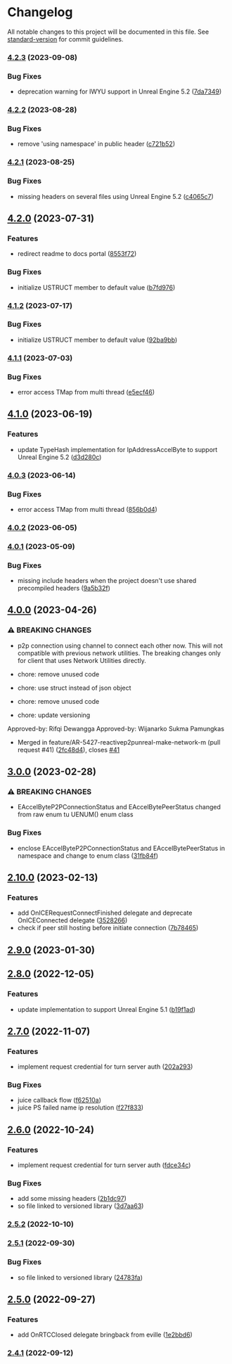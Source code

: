 # Changelog

All notable changes to this project will be documented in this file. See [standard-version](https://github.com/conventional-changelog/standard-version) for commit guidelines.

### [4.2.3](https://bitbucket.org/accelbyte/justice-ue4-network-utilities-plugin/branches/compare/4.2.3%0D4.2.2) (2023-09-08)


### Bug Fixes

* deprecation warning for IWYU support in Unreal Engine 5.2 ([7da7349](https://bitbucket.org/accelbyte/justice-ue4-network-utilities-plugin/commits/7da734971cf9a3a1cc820a1a62327d1ee32ef9bb))

### [4.2.2](https://bitbucket.org/accelbyte/justice-ue4-network-utilities-plugin/branches/compare/4.2.2%0D4.2.1) (2023-08-28)


### Bug Fixes

* remove 'using namespace' in public header ([c721b52](https://bitbucket.org/accelbyte/justice-ue4-network-utilities-plugin/commits/c721b52a85a7a653e7ab71e5e76cff81c37d157d))

### [4.2.1](https://bitbucket.org/accelbyte/justice-ue4-network-utilities-plugin/branches/compare/4.2.1%0D4.2.0) (2023-08-25)


### Bug Fixes

* missing headers on several files using Unreal Engine 5.2 ([c4065c7](https://bitbucket.org/accelbyte/justice-ue4-network-utilities-plugin/commits/c4065c7700492929b512506d8fcb2420eb865598))

## [4.2.0](https://bitbucket.org/accelbyte/justice-ue4-network-utilities-plugin/branches/compare/4.2.0%0D4.1.2) (2023-07-31)


### Features

* redirect readme to docs portal ([8553f72](https://bitbucket.org/accelbyte/justice-ue4-network-utilities-plugin/commits/8553f724582ac2c6d14f904a5f51f6324711db7d))


### Bug Fixes

* initialize USTRUCT member to default value ([b7fd976](https://bitbucket.org/accelbyte/justice-ue4-network-utilities-plugin/commits/b7fd9767992834a2e5c80b67cb23d937f692f701))

### [4.1.2](https://bitbucket.org/accelbyte/justice-ue4-network-utilities-plugin/branches/compare/4.1.2%0D4.1.1) (2023-07-17)


### Bug Fixes

* initialize USTRUCT member to default value ([92ba9bb](https://bitbucket.org/accelbyte/justice-ue4-network-utilities-plugin/commits/92ba9bb87f53a12a5ad5ab7cebd02e9cdf8f0f03))

### [4.1.1](https://bitbucket.org/accelbyte/justice-ue4-network-utilities-plugin/branches/compare/4.1.1%0D4.1.0) (2023-07-03)


### Bug Fixes

* error access TMap from multi thread ([e5ecf46](https://bitbucket.org/accelbyte/justice-ue4-network-utilities-plugin/commits/e5ecf46c169f4869f04fddc41134dce9be9ec5cb))

## [4.1.0](https://bitbucket.org/accelbyte/justice-ue4-network-utilities-plugin/branches/compare/4.1.0%0D4.0.3) (2023-06-19)


### Features

* update TypeHash implementation for IpAddressAccelByte to support Unreal Engine 5.2 ([d3d280c](https://bitbucket.org/accelbyte/justice-ue4-network-utilities-plugin/commits/d3d280c254ad3efb6b5128503e1f2858d013ae13))

### [4.0.3](https://bitbucket.org/accelbyte/justice-ue4-network-utilities-plugin/branches/compare/4.0.3%0D4.0.2) (2023-06-14)


### Bug Fixes

* error access TMap from multi thread ([856b0d4](https://bitbucket.org/accelbyte/justice-ue4-network-utilities-plugin/commits/856b0d418b57df4cdb4d32323f30106f0e4e41b3))

### [4.0.2](https://bitbucket.org/accelbyte/justice-ue4-network-utilities-plugin/branches/compare/4.0.2%0D4.0.1) (2023-06-05)

### [4.0.1](https://bitbucket.org/accelbyte/justice-ue4-network-utilities-plugin/branches/compare/4.0.1%0D4.0.0) (2023-05-09)


### Bug Fixes

* missing include headers when the project doesn't use shared precompiled headers ([9a5b32f](https://bitbucket.org/accelbyte/justice-ue4-network-utilities-plugin/commits/9a5b32f51eeedbba6660c42a5f2743c22086eaf3))

## [4.0.0](https://bitbucket.org/accelbyte/justice-ue4-network-utilities-plugin/branches/compare/4.0.0%0D3.0.0) (2023-04-26)


### ⚠ BREAKING CHANGES

* p2p connection using channel to connect each other now. This will not compatible with previous network utilities. The breaking changes only for client that uses Network Utilities directly.

* chore: remove unused code

* chore: use struct instead of json object

* chore: remove unused code

* chore: update versioning


Approved-by: Rifqi Dewangga
Approved-by: Wijanarko Sukma Pamungkas

* Merged in feature/AR-5427-reactivep2punreal-make-network-m (pull request #41) ([2fc48d4](https://bitbucket.org/accelbyte/justice-ue4-network-utilities-plugin/commits/2fc48d4ad04e2e785f41e28fca4f0e42327e66d7)), closes [#41](https://accelbyte.atlassian.net/browse/41)

## [3.0.0](https://bitbucket.org/accelbyte/justice-ue4-network-utilities-plugin/branches/compare/3.0.0%0D2.10.0) (2023-02-28)


### ⚠ BREAKING CHANGES

* EAccelByteP2PConnectionStatus and EAccelBytePeerStatus changed from raw enum tu UENUM() enum class

### Bug Fixes

* enclose EAccelByteP2PConnectionStatus and EAccelBytePeerStatus in namespace and change to enum class ([31fb84f](https://bitbucket.org/accelbyte/justice-ue4-network-utilities-plugin/commits/31fb84fa54a84dc87f06779545600524d74ac54c))

## [2.10.0](https://bitbucket.org/accelbyte/justice-ue4-network-utilities-plugin/branches/compare/2.10.0%0D2.9.0) (2023-02-13)


### Features

* add OnICERequestConnectFinished delegate and deprecate OnICEConnected delegate ([3528266](https://bitbucket.org/accelbyte/justice-ue4-network-utilities-plugin/commits/35282664575c3b00d231946480d2c84f316effac))
* check if peer still hosting before initiate connection ([7b78465](https://bitbucket.org/accelbyte/justice-ue4-network-utilities-plugin/commits/7b78465fe112695135576350a4c06b5df186af24))

## [2.9.0](https://bitbucket.org/accelbyte/justice-ue4-network-utilities-plugin/branches/compare/2.9.0%0D2.8.0) (2023-01-30)

## [2.8.0](https://bitbucket.org/accelbyte/justice-ue4-network-utilities-plugin/branches/compare/2.8.0%0D2.7.0) (2022-12-05)


### Features

* update implementation to support Unreal Engine 5.1 ([b19f1ad](https://bitbucket.org/accelbyte/justice-ue4-network-utilities-plugin/commits/b19f1adb5a4daa670774586da26eb0359feb9265))

## [2.7.0](https://bitbucket.org/accelbyte/justice-ue4-network-utilities-plugin/branches/compare/2.7.0%0D2.6.0) (2022-11-07)


### Features

* implement request credential for turn server auth ([202a293](https://bitbucket.org/accelbyte/justice-ue4-network-utilities-plugin/commits/202a29360be33ae171176e35deac10eab9f0c179))


### Bug Fixes

* juice callback flow ([f62510a](https://bitbucket.org/accelbyte/justice-ue4-network-utilities-plugin/commits/f62510aa5754cb120950ea55d6a3a4f15fe25ef0))
* juice PS failed name ip resolution ([f27f833](https://bitbucket.org/accelbyte/justice-ue4-network-utilities-plugin/commits/f27f83338540e19bed23c25bd6b1a2d78fe6a656))

## [2.6.0](https://bitbucket.org/accelbyte/justice-ue4-network-utilities-plugin/branches/compare/2.6.0%0D2.5.2) (2022-10-24)


### Features

* implement request credential for turn server auth ([fdce34c](https://bitbucket.org/accelbyte/justice-ue4-network-utilities-plugin/commits/fdce34c86f0efe339182146feab4422c3c6d37b7))


### Bug Fixes

* add some missing headers ([2b1dc97](https://bitbucket.org/accelbyte/justice-ue4-network-utilities-plugin/commits/2b1dc97b52dcf6729a406b4ddfbd1277cc3984c9))
* so file linked to versioned library ([3d7aa63](https://bitbucket.org/accelbyte/justice-ue4-network-utilities-plugin/commits/3d7aa63171d8ab74516d01ded966161e18d2fe22))

### [2.5.2](https://bitbucket.org/accelbyte/justice-ue4-network-utilities-plugin/branches/compare/2.5.2%0D2.5.1) (2022-10-10)

### [2.5.1](https://bitbucket.org/accelbyte/justice-ue4-network-utilities-plugin/branches/compare/2.5.1%0D2.5.0) (2022-09-30)


### Bug Fixes

* so file linked to versioned library ([24783fa](https://bitbucket.org/accelbyte/justice-ue4-network-utilities-plugin/commits/24783fa7507b6281fae8b7cd0d1133cd2d6ff7e5))

## [2.5.0](https://bitbucket.org/accelbyte/justice-ue4-network-utilities-plugin/branches/compare/2.5.0%0D2.4.1) (2022-09-27)


### Features

* add OnRTCClosed delegate bringback from eville ([1e2bbd6](https://bitbucket.org/accelbyte/justice-ue4-network-utilities-plugin/commits/1e2bbd600d0aa89284116b3c9560dd80184b2f22))

### [2.4.1](https://bitbucket.org/accelbyte/justice-ue4-network-utilities-plugin/branches/compare/2.4.1%0D2.4.0) (2022-09-12)
